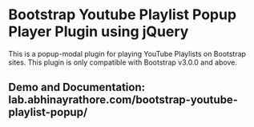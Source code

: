 Bootstrap Youtube Playlist Popup Player Plugin using jQuery
=================

This is a popup-modal plugin for playing YouTube Playlists on Bootstrap sites. This plugin is only compatible with Bootstrap v3.0.0 and above.

Demo and Documentation: lab.abhinayrathore.com/bootstrap-youtube-playlist-popup/
------------------
